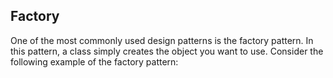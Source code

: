 ## Factory
One of the most commonly used design patterns is the factory pattern. In this pattern, a class simply creates the object you want to use. Consider the following example of the factory pattern: